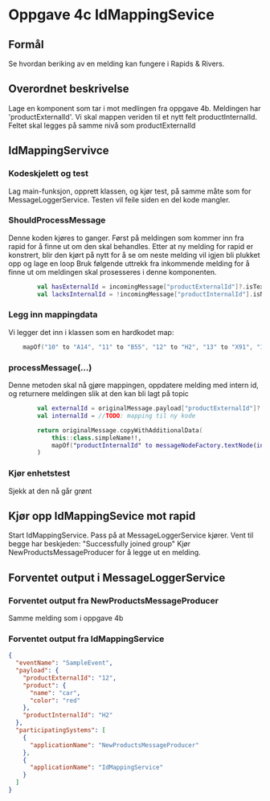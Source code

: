 # Oppgave 4c IdMappingSevice

##  Formål
Se hvordan beriking av en melding kan fungere i Rapids & Rivers.

## Overordnet beskrivelse
Lage en komponent som tar i mot medlingen fra oppgave 4b.
Meldingen har 'productExternalId'. Vi skal mappen veriden til et nytt felt productInternalId.
Feltet skal legges på samme nivå som productExternalId


## IdMappingServivce

### Kodeskjelett og test
Lag main-funksjon, opprett klassen, og kjør test, på samme måte som for MessageLoggerService. Testen vil feile siden en del kode mangler.

### ShouldProcessMessage
Denne koden kjøres to ganger. Først på meldingen som kommer inn fra rapid for å finne ut om den skal behandles.
Etter at ny melding for rapid er konstrert, blir den kjørt på nytt for å se om neste melding vil igjen bli plukket opp og lage en loop
Bruk følgende uttrekk fra inkommende melding for å finne ut om meldingen skal prosesseres i denne komponenten.
```kotlin
        val hasExternalId = incomingMessage["productExternalId"]?.isTextual ?: false
        val lacksInternalId = !incomingMessage["productInternalId"].isNotNull()
```

### Legg inn mappingdata
Vi legger det inn i klassen som en hardkodet map:
```kotlin
    mapOf("10" to "A14", "11" to "B55", "12" to "H2", "13" to "X91", "14" to "V20")

```

### processMessage(...)
Denne metoden skal nå gjøre mappingen, oppdatere melding med intern id, 
og returnere meldingen slik at den kan bli lagt på topic
```kotlin
        val externalId = originalMessage.payload["productExternalId"]?.asText()
        val internalId = //TODO: mapping til ny kode

        return originalMessage.copyWithAdditionalData(
            this::class.simpleName!!,
            mapOf("productInternalId" to messageNodeFactory.textNode(internalId))
        )
```

### Kjør enhetstest
Sjekk at den nå går grønt

## Kjør opp IdMappingSevice mot rapid
Start IdMappingService.
Pass på at MessageLoggerService kjører.
Vent til begge har beskjeden: "Successfully joined group"
Kjør NewProductsMessageProducer for å legge ut en melding.

## Forventet output i MessageLoggerService

### Forventet output fra NewProductsMessageProducer
Samme melding som i oppgave 4b


### Forventet output fra IdMappingService
```json
{
  "eventName": "SampleEvent",
  "payload": {
    "productExternalId": "12",
    "product": {
      "name": "car",
      "color": "red"
    },
    "productInternalId": "H2"
  },
  "participatingSystems": [
    {
      "applicationName": "NewProductsMessageProducer"
    },
    {
      "applicationName": "IdMappingService"
    }
  ]
}
```